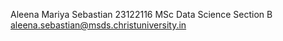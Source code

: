 Aleena Mariya Sebastian
23122116
MSc Data Science Section B
aleena.sebastian@msds.christuniversity.in